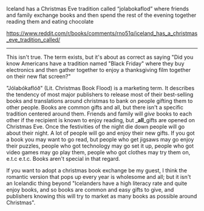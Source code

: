 Iceland has a Christmas Eve tradition called “jolabokaflod” where friends and family exchange books and then spend the rest of the evening together reading them and eating chocolate

https://www.reddit.com/r/books/comments/rno51q/iceland_has_a_christmas_eve_tradition_called/

---

This isn't true. The term exists, but it's about as correct as saying "Did you know Americans have a tradition named "Black Friday" where they buy electronics and then gather together to enjoy a thanksgiving film together on their new flat screen?" 

"Jólabókaflóð" (Lit. Christmas Book Flood) is a marketing term. It describes the tendency of most major publishers to release most of their best-selling books and translations around christmas to bank on people gifting them to other people. Books are common gifts and all, but there isn't a specific tradition centered around them. Friends and family will _give_ books to each other if the recipient is known to enjoy reading, but _**all**_gifts are opened on Christmas Eve. Once the festivities of the night die down people will go about their night. A lot of people will go and enjoy their new gifts. If you got a book you may want to go read, but people who get jigsaws may go enjoy their puzzles, people who got technology may go set it up, people who got video games may go play them, people who got clothes may try them on, e.t.c e.t.c. Books aren't special in that regard. 

If you want to adopt a christmas book exchange be my guest, I think the romantic version that pops up every year is wholesome and all; but it isn't an Icelandic thing beyond "Icelanders have a high literacy rate and quite enjoy books, and so books are common and easy gifts to give, and publishers knowing this will try to market as many books as possible around Christmas".